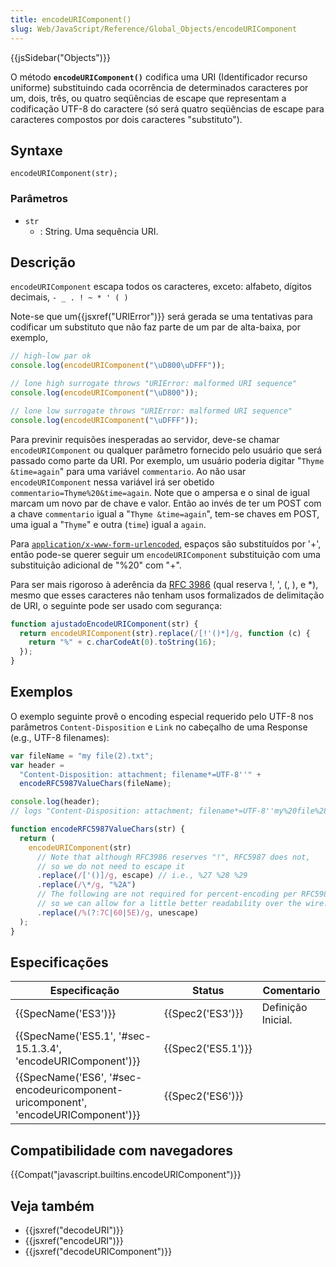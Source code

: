 ```yaml
---
title: encodeURIComponent()
slug: Web/JavaScript/Reference/Global_Objects/encodeURIComponent
---
```


{{jsSidebar("Objects")}}

O método **`encodeURIComponent()`** codifica uma URI (Identificador recurso uniforme) substituindo cada ocorrência de determinados caracteres por um, dois, três, ou quatro seqüências de escape que representam a codificação UTF-8 do caractere (só será quatro seqüências de escape para caracteres compostos por dois caracteres "substituto").

## Syntaxe

```
encodeURIComponent(str);
```

### Parâmetros

- `str`
  - : String. Uma sequência URI.

## Descrição

`encodeURIComponent` escapa todos os caracteres, exceto: alfabeto, dígitos decimais, `- _ . ! ~ * ' ( )`

Note-se que um{{jsxref("URIError")}} será gerada se uma tentativas para codificar um substituto que não faz parte de um par de alta-baixa, por exemplo,

```js
// high-low par ok
console.log(encodeURIComponent("\uD800\uDFFF"));

// lone high surrogate throws "URIError: malformed URI sequence"
console.log(encodeURIComponent("\uD800"));

// lone low surrogate throws "URIError: malformed URI sequence"
console.log(encodeURIComponent("\uDFFF"));
```

Para previnir requisões inesperadas ao servidor, deve-se chamar `encodeURIComponent` ou qualquer parâmetro fornecido pelo usuário que será passado como parte da URI. Por exemplo, um usuário poderia digitar "`Thyme &time=again`" para uma variável `commentario`. Ao não usar `encodeURIComponent` nessa variável irá ser obetido `commentario=Thyme%20&time=again`. Note que o ampersa e o sinal de igual marcam um novo par de chave e valor. Então ao invés de ter um POST com a chave `commentario` igual a "`Thyme &time=again`", tem-se chaves em POST, uma igual a "`Thyme`" e outra (`time`) igual a `again`.

Para [`application/x-www-form-urlencoded`](http://www.whatwg.org/specs/web-apps/current-work/multipage/association-of-controls-and-forms.html#application/x-www-form-urlencoded-encoding-algorithm), espaços são substituídos por '+', então pode-se querer seguir um `encodeURIComponent` substituição com uma substituição adicional de "%20" com "+".

Para ser mais rigoroso à aderência da [RFC 3986](http://tools.ietf.org/html/rfc3986) (qual reserva !, ', (, ), e \*), mesmo que esses caracteres não tenham usos formalizados de delimitação de URI, o seguinte pode ser usado com segurança:

```js
function ajustadoEncodeURIComponent(str) {
  return encodeURIComponent(str).replace(/[!'()*]/g, function (c) {
    return "%" + c.charCodeAt(0).toString(16);
  });
}
```

## Exemplos

O exemplo seguinte provê o encoding especial requerido pelo UTF-8 nos parâmetros `Content-Disposition` e `Link` no cabeçalho de uma Response (e.g., UTF-8 filenames):

```js
var fileName = "my file(2).txt";
var header =
  "Content-Disposition: attachment; filename*=UTF-8''" +
  encodeRFC5987ValueChars(fileName);

console.log(header);
// logs "Content-Disposition: attachment; filename*=UTF-8''my%20file%282%29.txt"

function encodeRFC5987ValueChars(str) {
  return (
    encodeURIComponent(str)
      // Note that although RFC3986 reserves "!", RFC5987 does not,
      // so we do not need to escape it
      .replace(/['()]/g, escape) // i.e., %27 %28 %29
      .replace(/\*/g, "%2A")
      // The following are not required for percent-encoding per RFC5987,
      // so we can allow for a little better readability over the wire: |`^
      .replace(/%(?:7C|60|5E)/g, unescape)
  );
}
```

## Especificações

| Especificação                                                                     | Status             | Comentario         |
| --------------------------------------------------------------------------------- | ------------------ | ------------------ |
| {{SpecName('ES3')}}                                                               | {{Spec2('ES3')}}   | Definição Inicial. |
| {{SpecName('ES5.1', '#sec-15.1.3.4', 'encodeURIComponent')}}                      | {{Spec2('ES5.1')}} |                    |
| {{SpecName('ES6', '#sec-encodeuricomponent-uricomponent', 'encodeURIComponent')}} | {{Spec2('ES6')}}   |                    |

## Compatibilidade com navegadores

{{Compat("javascript.builtins.encodeURIComponent")}}

## Veja também

- {{jsxref("decodeURI")}}
- {{jsxref("encodeURI")}}
- {{jsxref("decodeURIComponent")}}

